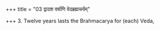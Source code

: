 +++
title = "03 द्वादश वर्षाणि वेदब्रह्मचर्यम्"

+++
3. Twelve years lasts the Brahmacarya for (each) Veda, 
